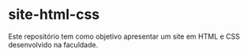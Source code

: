 # site-html-css
Este repositório tem como objetivo apresentar um site em HTML e CSS desenvolvido na faculdade. 
